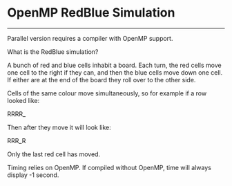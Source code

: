# OpenMP RedBlue Simulation
***

Parallel version requires a compiler with OpenMP support.

What is the RedBlue simulation?

A bunch of red and blue cells inhabit a board. Each turn, the red cells
move one cell to the right if they can, and then the blue cells move 
down one cell. If either are at the end of the board they roll over to the
other side.

Cells of the same colour move simultaneously, so for example if a row looked like:

RRRR_

Then after they move it will look like:

RRR_R

Only the last red cell has moved.

Timing relies on OpenMP. If compiled without OpenMP, time will always display -1 second.

